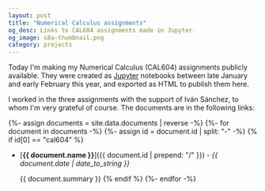 ```yaml
---
layout: post
title: "Numerical Calculus assignments"
og_desc: Links to CAL604 assignments made in Jupyter.
og_image: s8a-thumbnail.png
category: projects
---
```


Today I'm making my Numerical Calculus (CAL604) assignments publicly available. They were created as [Jupyter](https://jupyter.org) notebooks between late January and early February this year, and exported as HTML to publish them here.

I worked in the three assignments with the support of Iván Sánchez, to whom I'm very grateful of course. The documents are in the following links:

{%- assign documents = site.data.documents | reverse -%}
{%- for document in documents -%}
{%- assign id = document.id | split: "-" -%}
{% if id[0] == "cal604" %}
- [**{{ document.name }}**]({{ document.id | prepend: "/" }}) - *{{ document.date | date_to_string }}*
  
  {{ document.summary }}
{% endif %}
{%- endfor -%}
